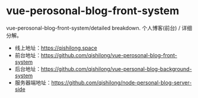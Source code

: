 # vue-perosonal-blog-front-system
vue-perosonal-blog-front-system/detailed breakdown. 个人博客(前台) / 详细分解。
- 线上地址：https://qishilong.space
- 前台地址：https://github.com/qishilong/vue-perosonal-blog-front-system
- 后台地址：https://github.com/qishilong/vue-personal-blog-background-system
- 服务器端地址：https://github.com/qishilong/node-personal-blog-server-side
